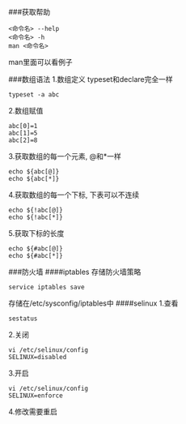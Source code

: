 ###获取帮助
```shell
<命令名> --help
<命令名> -h
man <命令名>
```
man里面可以看例子

###数组语法
1.数组定义
typeset和declare完全一样
```shell
typeset -a abc
```
2.数组赋值
```shell
abc[0]=1
abc[1]=5
abc[2]=8
```
3.获取数组的每一个元素, @和*一样
```shell
echo ${abc[@]}
echo ${abc[*]}
```
4.获取数组的每一个下标, 下表可以不连续
```shell
echo ${!abc[@]}
echo ${!abc[*]}
```
5.获取下标的长度
```shell
echo ${#abc[@]}
echo ${#abc[*]}
```

###防火墙
####iptables
存储防火墙策略
```shell
service iptables save
```
存储在/etc/sysconfig/iptables中
####selinux
1.查看
```shell
sestatus
```
2.关闭
```shell
vi /etc/selinux/config
SELINUX=disabled
```
3.开启
```shell
vi /etc/selinux/config
SELINUX=enforce
```
4.修改需要重启
